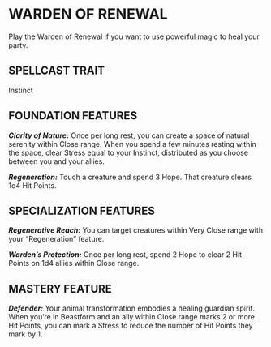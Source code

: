 # WARDEN OF RENEWAL

Play the Warden of Renewal if you want to use powerful magic to heal your party.

## SPELLCAST TRAIT

Instinct

## FOUNDATION FEATURES

***Clarity of Nature:*** Once per long rest, you can create a space of natural serenity within Close range. When you spend a few minutes resting within the space, clear Stress equal to your Instinct, distributed as you choose between you and your allies.

***Regeneration:*** Touch a creature and spend 3 Hope. That creature clears 1d4 Hit Points.

## SPECIALIZATION FEATURES

***Regenerative Reach:*** You can target creatures within Very Close range with your “Regeneration” feature.

***Warden’s Protection:*** Once per long rest, spend 2 Hope to clear 2 Hit Points on 1d4 allies within Close range.

## MASTERY FEATURE

***Defender:*** Your animal transformation embodies a healing guardian spirit. When you’re in Beastform and an ally within Close range marks 2 or more Hit Points, you can mark a Stress to reduce the number of Hit Points they mark by 1.

